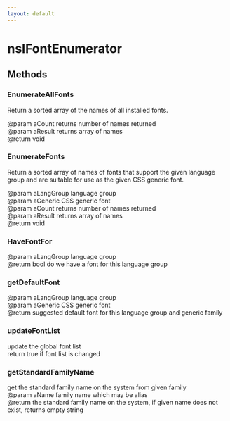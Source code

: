 ```yaml
---
layout: default
---
```


# nsIFontEnumerator #

## Methods ##

### EnumerateAllFonts ###
  
Return a sorted array of the names of all installed fonts.  
  
@param  aCount     returns number of names returned  
@param  aResult    returns array of names  
@return void  
  

### EnumerateFonts ###
  
Return a sorted array of names of fonts that support the given language  
group and are suitable for use as the given CSS generic font.  
  
@param  aLangGroup language group  
@param  aGeneric   CSS generic font  
@param  aCount     returns number of names returned  
@param  aResult    returns array of names  
@return void  
  

### HaveFontFor ###
  
@param  aLangGroup language group  
@return bool do we have a font for this language group  
  

### getDefaultFont ###
  
@param  aLangGroup language group  
@param  aGeneric CSS generic font  
@return suggested default font for this language group and generic family  
  

### updateFontList ###
  
update the global font list  
return true if font list is changed  
  

### getStandardFamilyName ###
  
get the standard family name on the system from given family  
@param  aName family name which may be alias  
@return the standard family name on the system, if given name does not  
        exist, returns empty string  
  
